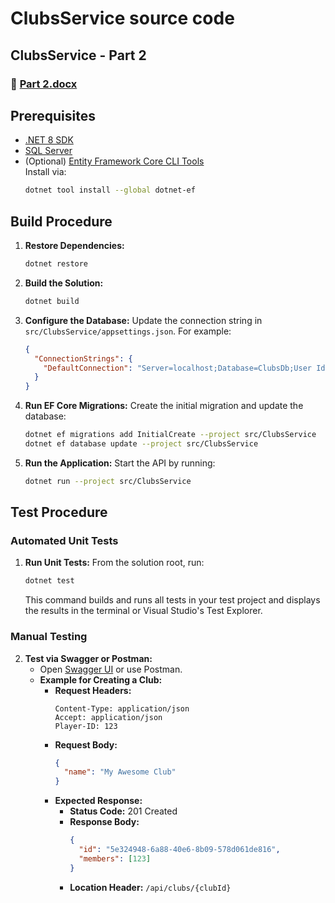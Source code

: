 # ClubsService source code
## **ClubsService - Part 2**
### 📄 [Part 2.docx](#)

## Prerequisites
- [.NET 8 SDK](https://dotnet.microsoft.com/download/dotnet/8.0)
- [SQL Server](https://www.microsoft.com/en-us/sql-server/sql-server-downloads) 
- (Optional) [Entity Framework Core CLI Tools](https://docs.microsoft.com/en-us/ef/core/cli/dotnet)  
  Install via:
  ```bash
  dotnet tool install --global dotnet-ef
  ```

## Build Procedure
1. **Restore Dependencies:**
   ```bash
   dotnet restore
   ```

2. **Build the Solution:**
   ```bash
   dotnet build
   ```

3. **Configure the Database:**
   Update the connection string in `src/ClubsService/appsettings.json`. For example:
   ```json
   {
     "ConnectionStrings": {
       "DefaultConnection": "Server=localhost;Database=ClubsDb;User Id=sa;Password=YourStrong!Passw0rd;TrustServerCertificate=True;"
     }
   }
   ```

4. **Run EF Core Migrations:**
   Create the initial migration and update the database:
   ```bash
   dotnet ef migrations add InitialCreate --project src/ClubsService
   dotnet ef database update --project src/ClubsService
   ```

5. **Run the Application:**
   Start the API by running:
   ```bash
   dotnet run --project src/ClubsService
   ```

## Test Procedure
### Automated Unit Tests
1. **Run Unit Tests:**
   From the solution root, run:
   ```bash
   dotnet test
   ```
   This command builds and runs all tests in your test project and displays the results in the terminal or Visual Studio's Test Explorer.

### Manual Testing
2. **Test via Swagger or Postman:**
   - Open [Swagger UI](http://localhost:7069/swagger) or use Postman.
   - **Example for Creating a Club:**
     - **Request Headers:**
       ```
       Content-Type: application/json
       Accept: application/json
       Player-ID: 123
       ```
     - **Request Body:**
       ```json
       {
         "name": "My Awesome Club"
       }
       ```
     - **Expected Response:**
       - **Status Code:** 201 Created
       - **Response Body:**
         ```json
         {
           "id": "5e324948-6a88-40e6-8b09-578d061de816",
           "members": [123]
         }
         ```
       - **Location Header:** `/api/clubs/{clubId}`

